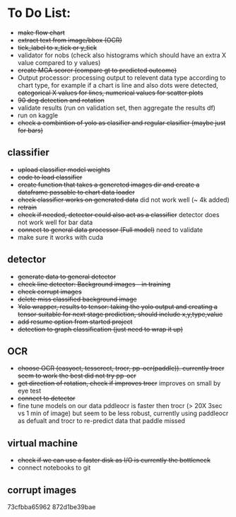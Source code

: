 # To Do List:
- ~~make flow chart~~
- ~~extract text from image/bbox (OCR)~~
- ~~tick_label to x_tick or y_tick~~
- validator for nobs (check also histograms which should have an extra X value compared to y values)
- ~~create MGA scorer (compare gt to predicted outcome)~~
- Output processor: processing output to relevent data type according to chart type,
for example if a chart is line and also dots were detected, ~~categorical X values for lines,
numerical values for scatter plots~~
- ~~90 deg detection and rotation~~
- validate results (run on validation set, then aggregate the results df)
- run on kaggle
- ~~check a combintion of yolo as clasifier and regular clasifier (maybe just for bars)~~


## classifier
- ~~upload classifier model weights~~
- ~~code to load classifier~~
- ~~create function that takes a genereted images dir and create a dataframe passable to chart data loader~~
- ~~check classifier works on generated data~~ did not work well (~ 4k added)
- ~~retrain~~ 
- ~~check if needed, detector could also act as a classifier~~ detector does not work well for bar data
- ~~connect to general data processor (Full model)~~ need to validate
- make sure it works with cuda


## detector
- ~~generate data to general detector~~
- ~~check line detector: Background images - in training~~
- ~~check corrupt images~~
- ~~delete miss classified background image~~ 
- ~~Yolo wrapper, results to tensor: taking the yolo output and creating a tensor suitable for next stage prediction,
should include x,y,type,value~~
- ~~add resume option from started project~~
- ~~detection to graph classification (just need to wrap it up)~~

## OCR
- ~~choose OCR (easyoct, tesserect, trocr, pp-ocr(paddle)). currently trocr seem to work the best did not try pp-ocr~~
- ~~get direction of rotation, check if improves trocr~~ improves on small by eye test
- ~~connect to detector~~
- fine tune models on our data
pddleocr is faster then trocr (> 20X 3sec vs 1 min of image) but seem to be less robust,
currently using paddleocr as defualt and trocr to re-predict data that paddle missed


## virtual machine
- ~~check if we can use a faster disk as I/O is currently the bottleneck~~
- connect notebooks to git

## corrupt images
73cfbba65962
872d1be39bae
